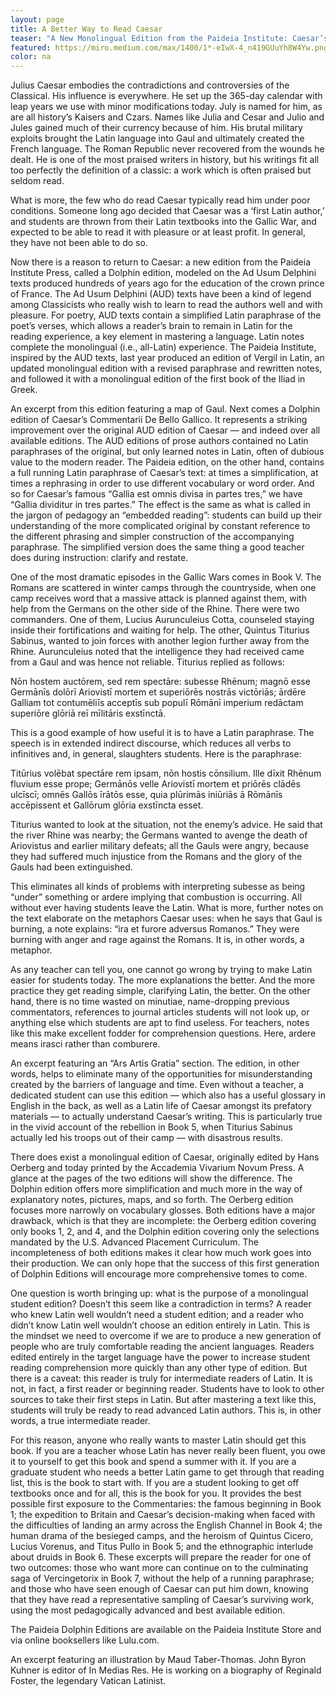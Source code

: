 ```yaml
---
layout: page
title: A Better Way to Read Caesar
teaser: "A New Monolingual Edition from the Paideia Institute: Caesar’s Gallic Wars"
featured: https://miro.medium.com/max/1400/1*-eIwX-4_n419GUuYh8W4Yw.png
color: na
---
```


Julius Caesar embodies the contradictions and controversies of the Classical. His influence is everywhere. He set up the 365-day calendar with leap years we use with minor modifications today. July is named for him, as are all history’s Kaisers and Czars. Names like Julia and Cesar and Julio and Jules gained much of their currency because of him. His brutal military exploits brought the Latin language into Gaul and ultimately created the French language. The Roman Republic never recovered from the wounds he dealt. He is one of the most praised writers in history, but his writings fit all too perfectly the definition of a classic: a work which is often praised but seldom read.

What is more, the few who do read Caesar typically read him under poor conditions. Someone long ago decided that Caesar was a ‘first Latin author,’ and students are thrown from their Latin textbooks into the Gallic War, and expected to be able to read it with pleasure or at least profit. In general, they have not been able to do so.

Now there is a reason to return to Caesar: a new edition from the Paideia Institute Press, called a Dolphin edition, modeled on the Ad Usum Delphini texts produced hundreds of years ago for the education of the crown prince of France. The Ad Usum Delphini (AUD) texts have been a kind of legend among Classicists who really wish to learn to read the authors well and with pleasure. For poetry, AUD texts contain a simplified Latin paraphrase of the poet’s verses, which allows a reader’s brain to remain in Latin for the reading experience, a key element in mastering a language. Latin notes complete the monolingual (i.e., all-Latin) experience. The Paideia Institute, inspired by the AUD texts, last year produced an edition of Vergil in Latin, an updated monolingual edition with a revised paraphrase and rewritten notes, and followed it with a monolingual edition of the first book of the Iliad in Greek.


An excerpt from this edition featuring a map of Gaul.
Next comes a Dolphin edition of Caesar’s Commentarii De Bello Gallico. It represents a striking improvement over the original AUD edition of Caesar — and indeed over all available editions. The AUD editions of prose authors contained no Latin paraphrases of the original, but only learned notes in Latin, often of dubious value to the modern reader. The Paideia edition, on the other hand, contains a full running Latin paraphrase of Caesar’s text: at times a simplification, at times a rephrasing in order to use different vocabulary or word order. And so for Caesar’s famous “Gallia est omnis divisa in partes tres,” we have “Gallia dividitur in tres partes.” The effect is the same as what is called in the jargon of pedagogy an “embedded reading”: students can build up their understanding of the more complicated original by constant reference to the different phrasing and simpler construction of the accompanying paraphrase. The simplified version does the same thing a good teacher does during instruction: clarify and restate.

One of the most dramatic episodes in the Gallic Wars comes in Book V. The Romans are scattered in winter camps through the countryside, when one camp receives word that a massive attack is planned against them, with help from the Germans on the other side of the Rhine. There were two commanders. One of them, Lucius Aurunculeius Cotta, counseled staying inside their fortifications and waiting for help. The other, Quintus Titurius Sabinus, wanted to join forces with another legion further away from the Rhine. Aurunculeius noted that the intelligence they had received came from a Gaul and was hence not reliable. Titurius replied as follows:

Nōn hostem auctōrem, sed rem spectāre: subesse Rhēnum; magnō esse Germānīs dolōrī Ariovistī mortem et superiōrēs nostrās victōriās; ārdēre Galliam tot contumēliīs acceptīs sub populī Rōmānī imperium redāctam superiōre glōriā reī mīlitāris exstīnctā.

This is a good example of how useful it is to have a Latin paraphrase. The speech is in extended indirect discourse, which reduces all verbs to infinitives and, in general, slaughters students. Here is the paraphrase:

Titūrius volēbat spectāre rem ipsam, nōn hostis cōnsilium. Ille dīxit Rhēnum fluvium esse prope; Germānōs velle Ariovistī mortem et priōrēs clādēs ulcīscī; omnēs Gallōs īrātōs esse, quia plūrimās iniūriās ā Rōmānīs accēpissent et Gallōrum glōria exstīncta esset.

Titurius wanted to look at the situation, not the enemy’s advice. He said that the river Rhine was nearby; the Germans wanted to avenge the death of Ariovistus and earlier military defeats; all the Gauls were angry, because they had suffered much injustice from the Romans and the glory of the Gauls had been extinguished.

This eliminates all kinds of problems with interpreting subesse as being “under” something or ardere implying that combustion is occurring. All without ever having students leave the Latin. What is more, further notes on the text elaborate on the metaphors Caesar uses: when he says that Gaul is burning, a note explains: “ira et furore adversus Romanos.” They were burning with anger and rage against the Romans. It is, in other words, a metaphor.

As any teacher can tell you, one cannot go wrong by trying to make Latin easier for students today. The more explanations the better. And the more practice they get reading simple, clarifying Latin, the better. On the other hand, there is no time wasted on minutiae, name-dropping previous commentators, references to journal articles students will not look up, or anything else which students are apt to find useless. For teachers, notes like this make excellent fodder for comprehension questions. Here, ardere means irasci rather than comburere.


An excerpt featuring an “Ars Artis Gratia” section.
The edition, in other words, helps to eliminate many of the opportunities for misunderstanding created by the barriers of language and time. Even without a teacher, a dedicated student can use this edition — which also has a useful glossary in English in the back, as well as a Latin life of Caesar amongst its prefatory materials — to actually understand Caesar’s writing. This is particularly true in the vivid account of the rebellion in Book 5, when Titurius Sabinus actually led his troops out of their camp — with disastrous results.

There does exist a monolingual edition of Caesar, originally edited by Hans Oerberg and today printed by the Accademia Vivarium Novum Press. A glance at the pages of the two editions will show the difference. The Dolphin edition offers more simplification and much more in the way of explanatory notes, pictures, maps, and so forth. The Oerberg edition focuses more narrowly on vocabulary glosses. Both editions have a major drawback, which is that they are incomplete: the Oerberg edition covering only books 1, 2, and 4, and the Dolphin edition covering only the selections mandated by the U.S. Advanced Placement Curriculum. The incompleteness of both editions makes it clear how much work goes into their production. We can only hope that the success of this first generation of Dolphin Editions will encourage more comprehensive tomes to come.

One question is worth bringing up: what is the purpose of a monolingual student edition? Doesn’t this seem like a contradiction in terms? A reader who knew Latin well wouldn’t need a student edition; and a reader who didn’t know Latin well wouldn’t choose an edition entirely in Latin. This is the mindset we need to overcome if we are to produce a new generation of people who are truly comfortable reading the ancient languages. Readers edited entirely in the target language have the power to increase student reading comprehension more quickly than any other type of edition. But there is a caveat: this reader is truly for intermediate readers of Latin. It is not, in fact, a first reader or beginning reader. Students have to look to other sources to take their first steps in Latin. But after mastering a text like this, students will truly be ready to read advanced Latin authors. This is, in other words, a true intermediate reader.

For this reason, anyone who really wants to master Latin should get this book. If you are a teacher whose Latin has never really been fluent, you owe it to yourself to get this book and spend a summer with it. If you are a graduate student who needs a better Latin game to get through that reading list, this is the book to start with. If you are a student looking to get off textbooks once and for all, this is the book for you. It provides the best possible first exposure to the Commentaries: the famous beginning in Book 1; the expedition to Britain and Caesar’s decision-making when faced with the difficulties of landing an army across the English Channel in Book 4; the human drama of the besieged camps, and the heroism of Quintus Cicero, Lucius Vorenus, and Titus Pullo in Book 5; and the ethnographic interlude about druids in Book 6. These excerpts will prepare the reader for one of two outcomes: those who want more can continue on to the culminating saga of Vercingetorix in Book 7, without the help of a running paraphrase; and those who have seen enough of Caesar can put him down, knowing that they have read a representative sampling of Caesar’s surviving work, using the most pedagogically advanced and best available edition.

The Paideia Dolphin Editions are available on the Paideia Institute Store and via online booksellers like Lulu.com.


An excerpt featuring an illustration by Maud Taber-Thomas.
John Byron Kuhner is editor of In Medias Res. He is working on a biography of Reginald Foster, the legendary Vatican Latinist.
